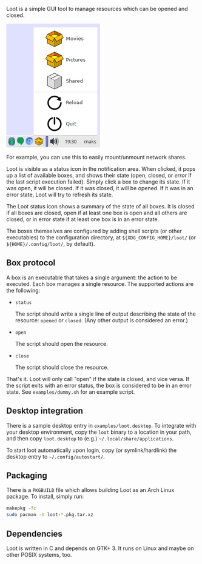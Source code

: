 Loot is a simple GUI tool to manage resources which can be opened and closed.

![Screenshot](https://raw.githubusercontent.com/maksverver/loot/master/artwork/screenshot.png)

For example, you can use this to easily mount/unmount network shares.

Loot is visible as a status icon in the notification area. When clicked, it pops
up a list of available boxes, and shows their state (open, closed, or *error* if
the last script execution failed). Simply click a box to change its state. If it
was open, it will be closed. If it was closed, it will be opened. If it was in
an error state, Loot will try to refresh its state.

The Loot status icon shows a summary of the state of all boxes. It is closed if
all boxes are closed, open if at least one box is open and all others are
closed, or in error state if at least one box is in an error state.

The boxes themselves are configured by adding shell scripts (or other
executables) to the configuration directory, at `${XDG_CONFIG_HOME}/loot/` (or
`${HOME}/.config/loot/`, by default).

## Box protocol

A box is an executable that takes a single argument: the action to be executed.
Each box manages a single resource. The supported actions are the following:

  * `status`

    The script should write a single line of output describing the state of the
    resource: `opened` or `closed`. (Any other output is considered an error.)

  * `open`

    The script should open the resource.

  * `close`

     The script should close the resource.

That's it. Loot will only call "open" if the state is closed, and vice versa.
If the script exits with an error status, the box is considered to be in an
error state. See `examples/dummy.sh` for an example script.

## Desktop integration

There is a sample desktop entry in `examples/loot.desktop`. To integrate with
your desktop environment, copy the `loot` binary to a location in your path, and
then copy `loot.desktop` to (e.g.) `~/.local/share/applications`.

To start loot automatically upon login, copy (or symlink/hardlink) the desktop
entry to `~/.config/autostart/`.

## Packaging

There is a `PKGBUILD` file which allows building Loot as an Arch Linux package.
To install, simply run:

```sh
makepkg -fc
sudo pacman -U loot-*.pkg.tar.xz 
```

## Dependencies

Loot is written in C and depends on GTK+ 3. It runs on Linux and maybe on other
POSIX systems, too.
